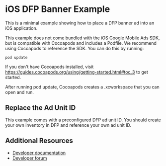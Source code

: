 iOS DFP Banner Example
======================
This is a minimal example showing how to place a DFP banner ad into an iOS
application.

This example does not come bundled with the iOS Google Mobile Ads SDK, but is
compatible with Cocoapods and includes a Podfile. We recommend using Cocoapods
to reference the SDK. You can do this by running:

`pod update`

If you don't have Cocoapods installed, visit
https://guides.cocoapods.org/using/getting-started.html#toc_3 to get started.

After running pod update, Cocoapods creates a .xcworkspace that you can open
and run.

Replace the Ad Unit ID
----------------------
This example comes with a preconfigured DFP ad unit ID. You should create your
own inventory in DFP and reference your own ad unit ID.

Additional Resources
--------------------
* [Developer documentation](https://developers.google.com/mobile-ads-sdk)
* [Developer forum](https://groups.google.com/group/google-admob-ads-sdk)
